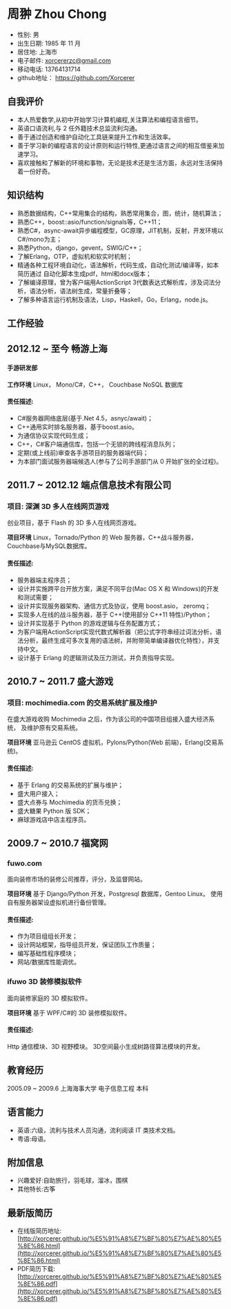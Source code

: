 周翀 Zhou Chong
==============

* 性别: 男
* 出生日期: 1985 年 11 月
* 居住地: 上海市
* 电子邮件: xorcererzc@gmail.com
* 移动电话: 13764131714
* github地址： https://github.com/Xorcerer


自我评价
---------
* 本人热爱数学,从初中开始学习计算机编程,关注算法和编程语言细节。
* 英语口语流利,与 2 任外籍技术总监流利沟通。
* 善于通过创造和维护自动化工具链来提升工作和生活效率。
* 善于学习新的编程语言的设计原则和运行特性,更通过语言之间的相互借鉴来加速学习。
* 喜欢接触和了解新的环境和事物，无论是技术还是生活方面，永远对生活保持着一份好奇。

知识结构
---------
* 熟悉数据结构，C++常用集合的结构，熟悉常用集合，图，统计，随机算法；
* 熟悉C++，boost::asio/function/signals等，C++11；
* 熟悉C#，async-await异步编程模型，GC原理，JIT机制，反射，开发环境以C#/mono为主；
* 熟悉Python，django，gevent，SWIG/C++；
* 了解Erlang，OTP，虚拟机和软实时机制；
* 精通各种工程环境自动化，语法解析，代码生成，自动化测试/编译等，如本简历通过
自动化脚本生成pdf，html和docx版本；
* 了解编译原理，曾为客户端用ActionScript 3代数表达式解析库，涉及词法分
  析，语法分析，语法树生成，常量折叠等；
* 了解多种语言运行机制及语法，Lisp，Haskell，Go，Erlang，node.js。

工作经验
---------
## 2012.12 ~ 至今 畅游上海 ##

#### 手游研发部 ####

**工作环境** Linux， Mono/C#，C++， Couchbase NoSQL 数据库

#### 责任描述: ####

* C#服务器网络底层(基于.Net 4.5，asnyc/await)；
* C++通用实时排名服务器，基于boost.asio。
* 为通信协议实现代码生成；
* C++，C#客户端通信库，包括一个无锁的跨线程消息队列；
* 定期(或上线前)审查各手游项目的服务器端代码；
* 为本部门面试服务器端候选人(参与了公司手游部门从 0 开始扩张的全过程)。

## 2011.7 ~ 2012.12 端点信息技术有限公司 ##

### 项目: 深渊 3D 多人在线网页游戏 ###

创业项目，基于 Flash 的 3D 多人在线网页游戏。

**项目环境** Linux，Tornado/Python 的 Web 服务器，C++战斗服务器，
  Couchbase与MySQL数据库。

#### 责任描述: ####

* 服务器端主程序员；
* 设计并实施跨平台开放方案，满足不同平台(Mac OS X 和 Windows)的开发和测试需要；
* 设计并实现服务器架构、通信方式及协议，使用 boost.asio， zeromq；
* 实现多人在线的战斗服务器，基于 C++(使用部分 C++11 特性)/Python；
* 设计并实现基于 Python 的游戏逻辑与任务配置方式；
* 为客户端用ActionScript实现代数式解析器（把公式字符串经过词法分析，语
  法分析，最终生成可多次复用的语法树，并附带简单编译器优化特性），并支持中文。
* 设计基于 Erlang 的逻辑测试及压力测试，并负责指导实现。

## 2010.7 ~ 2011.7 盛大游戏 ##

### 项目: mochimedia.com 的交易系统扩展及维护 ###

在盛大游戏收购 Mochimedia 之后，作为该公司的中国项目组接入盛大经济系统，
及维护原有交易系统。

**项目环境** 亚马逊云 CentOS 虚拟机，Pylons/Python(Web 前端)，Erlang(交易系
统)。

#### 责任描述: ####

* 基于 Erlang 的交易系统的扩展与维护；
* 盛大用户接入；
* 盛大点券与 Mochimedia 的货币兑换；
* 盛大糖果 Python 版 SDK；
* 麻球游戏店中店主程序员。

## 2009.7 ~ 2010.7 福窝网 ##

### fuwo.com ###

面向装修市场的装修公司推荐，评分，及监督网站。

**项目环境** 基于 Django/Python 开发，Postgresql 数据库，Gentoo Linux。
使用自有服务器架设虚拟机进行备份管理。

#### 责任描述: ####

* 作为项目组组长开发；
* 设计网站框架，指导组员开发，保证团队工作质量；
* 编写基础性程序模块；
* 网站/数据库性能调优。

### ifuwo 3D 装修模拟软件 ###

面向装修家庭的 3D 模拟软件。

**项目环境** 基于 WPF/C#的 3D 装修模拟软件。

#### 责任描述: ####

Http 通信模块、3D 视野模块。
3D空间最小生成树路径算法模块的开发。


教育经历
--------
2005.09 ~ 2009.6 上海海事大学 电子信息工程 本科

语言能力
--------

* 英语:六级，流利与技术人员沟通，流利阅读 IT 类技术文档。
* 粤语:母语。

附加信息
--------
* 兴趣爱好:自助旅行，羽毛球，溜冰，围棋
* 其他特长:古筝

最新版简历
--------
+ 在线版简历地址:[http://xorcerer.github.io/%E5%91%A8%E7%BF%80%E7%AE%80%E5%8E%86.html](http://xorcerer.github.io/%E5%91%A8%E7%BF%80%E7%AE%80%E5%8E%86.html)
+ PDF简历下载:[http://xorcerer.github.io/%E5%91%A8%E7%BF%80%E7%AE%80%E5%8E%86.pdf](http://xorcerer.github.io/%E5%91%A8%E7%BF%80%E7%AE%80%E5%8E%86.pdf)
